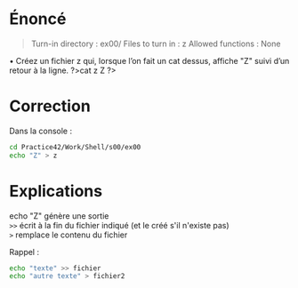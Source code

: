
# Énoncé

> Turn-in directory : ex00/
> Files to turn in : z
> Allowed functions : None

• Créez un fichier z qui, lorsque l’on fait un cat dessus, affiche "Z" suivi d’un retour
à la ligne.
?>cat z
Z
?>

# Correction

Dans la console :
```sh
cd Practice42/Work/Shell/s00/ex00
echo "Z" > z
```

# Explications


echo "Z" génère une sortie  
`>>` écrit à la fin du fichier indiqué (et le créé s'il n'existe pas)  
`>` remplace le contenu du fichier

Rappel : 

```sh
echo "texte" >> fichier 
echo "autre texte" > fichier2  
```


